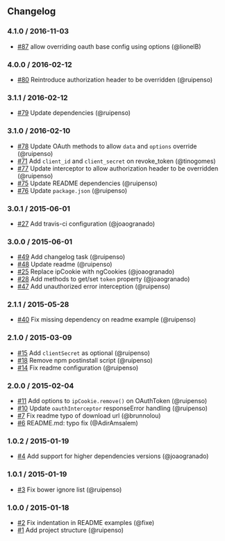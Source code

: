 ## Changelog

### 4.1.0 / 2016-11-03
- [#87](https://github.com/oauthjs/angular-oauth2/pull/87) allow overriding oauth base config using options (@lionelB)

### 4.0.0 / 2016-02-12
- [#80](https://github.com/oauthjs/angular-oauth2/pull/80) Reintroduce authorization header to be overridden (@ruipenso)

### 3.1.1 / 2016-02-12
- [#79](https://github.com/oauthjs/angular-oauth2/pull/79) Update dependencies (@ruipenso)

### 3.1.0 / 2016-02-10
- [#78](https://github.com/oauthjs/angular-oauth2/pull/78) Update OAuth methods to allow `data` and `options` override (@ruipenso)
- [#71](https://github.com/oauthjs/angular-oauth2/pull/71) Add `client_id` and `client_secret` on revoke_token (@tinogomes)
- [#77](https://github.com/oauthjs/angular-oauth2/pull/77) Update interceptor to allow authorization header to be overridden (@ruipenso)
- [#75](https://github.com/oauthjs/angular-oauth2/pull/75) Update README dependencies (@ruipenso)
- [#76](https://github.com/oauthjs/angular-oauth2/pull/76) Update `package.json` (@ruipenso)

### 3.0.1 / 2015-06-01
- [#27](https://github.com/oauthjs/angular-oauth2/pull/27) Add travis-ci configuration (@joaogranado)

### 3.0.0 / 2015-06-01
- [#49](https://github.com/oauthjs/angular-oauth2/pull/49) Add changelog task (@ruipenso)
- [#48](https://github.com/oauthjs/angular-oauth2/pull/48) Update readme (@ruipenso)
- [#25](https://github.com/oauthjs/angular-oauth2/pull/25) Replace ipCookie with ngCookies (@joaogranado)
- [#28](https://github.com/oauthjs/angular-oauth2/pull/28) Add methods to get/set `token` property (@joaogranado)
- [#47](https://github.com/oauthjs/angular-oauth2/pull/47) Add unauthorized error interception (@ruipenso)

### 2.1.1 / 2015-05-28
- [#40](https://github.com/oauthjs/angular-oauth2/pull/40) Fix missing dependency on readme example (@ruipenso)

### 2.1.0 / 2015-03-09
- [#15](https://github.com/oauthjs/angular-oauth2/pull/15) Add `clientSecret` as optional (@ruipenso)
- [#18](https://github.com/oauthjs/angular-oauth2/pull/18) Remove npm postinstall script (@ruipenso)
- [#14](https://github.com/oauthjs/angular-oauth2/pull/14) Fix readme  configuration (@ruipenso)

### 2.0.0 / 2015-02-04
- [#11](https://github.com/oauthjs/angular-oauth2/pull/11) Add options to `ipCookie.remove()` on OAuthToken (@ruipenso)
- [#10](https://github.com/oauthjs/angular-oauth2/pull/10) Update `oauthInterceptor` responseError handling (@ruipenso)
- [#7](https://github.com/oauthjs/angular-oauth2/pull/7) Fix readme typo of download url (@brunnolou)
- [#6](https://github.com/oauthjs/angular-oauth2/pull/6) README.md: typo fix (@AdirAmsalem)

### 1.0.2 / 2015-01-19
- [#4](https://github.com/oauthjs/angular-oauth2/pull/4) Add support for higher dependencies versions (@joaogranado)

### 1.0.1 / 2015-01-19
- [#3](https://github.com/oauthjs/angular-oauth2/pull/3) Fix bower ignore list (@ruipenso)

### 1.0.0 / 2015-01-18
- [#2](https://github.com/oauthjs/angular-oauth2/pull/2) Fix indentation in README examples (@fixe)
- [#1](https://github.com/oauthjs/angular-oauth2/pull/1) Add project structure (@ruipenso)
